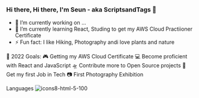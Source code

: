 ### Hi there, Hi there, I'm Seun - aka ScriptsandTags  👋

- 🔭 I’m currently working on ...
- 🌱 I’m currently learning React, Studing to get my AWS Cloud Practiioner Certificate
- ⚡ Fun fact: I like Hiking, Photography andi love plants and nature

🥅 2022 Goals:
🎮 Getting my AWS Cloud Certificate
💻 Become proficient with React and JavaScript
🛸 Contribute more to Open Source projects
📄 Get my first Job in Tech
📷 First Photography Exhibition

Languages 
![icons8-html-5-100](https://user-images.githubusercontent.com/71834585/146639121-ee0860bc-20c5-4f5d-aa51-473f6b1d1af0.png)





<!--
**whoiskekeanyway/whoiskekeanyway** is a ✨ _special_ ✨ repository because its `README.md` (this file) appears on your GitHub profile.

Here are some ideas to get you started:

- 🔭 I’m currently working on ...
- 🌱 I’m currently learning React, Studing to get my AWS Cloud Practiioner Certificate
- 👯 I’m looking to collaborate on ...
- 🤔 I’m looking for help with entry level full stack job where i can learn and grow
- 💬 Ask me about ...
- 📫 How to reach me: ...
- ⚡ Fun fact: I like Hiking, Photography andi love plants and nature
-->
